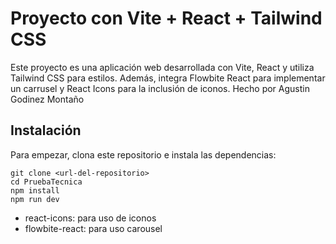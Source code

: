 # Proyecto con Vite + React + Tailwind CSS

Este proyecto es una aplicación web desarrollada con Vite, React y utiliza Tailwind CSS para estilos. Además, integra Flowbite React para implementar un carrusel y React Icons para la inclusión de iconos. Hecho por Agustin Godinez Montaño

## Instalación

Para empezar, clona este repositorio e instala las dependencias:
```
git clone <url-del-repositorio>
cd PruebaTecnica
npm install
npm run dev
```

- react-icons: para uso de iconos 
- flowbite-react: para uso carousel 